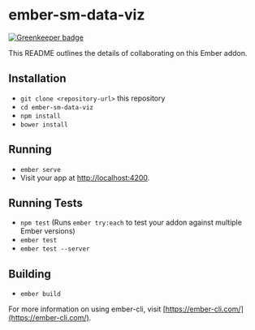 # ember-sm-data-viz

[![Greenkeeper badge](https://badges.greenkeeper.io/jtferns/ember-sm-data-viz.svg)](https://greenkeeper.io/)

This README outlines the details of collaborating on this Ember addon.

## Installation

* `git clone <repository-url>` this repository
* `cd ember-sm-data-viz`
* `npm install`
* `bower install`

## Running

* `ember serve`
* Visit your app at [http://localhost:4200](http://localhost:4200).

## Running Tests

* `npm test` (Runs `ember try:each` to test your addon against multiple Ember versions)
* `ember test`
* `ember test --server`

## Building

* `ember build`

For more information on using ember-cli, visit [https://ember-cli.com/](https://ember-cli.com/).
